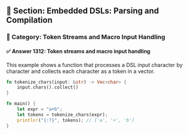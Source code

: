 ## 📘 Section: Embedded DSLs: Parsing and Compilation
### 🔹 Category: Token Streams and Macro Input Handling
#### ✅ Answer 1312: Token streams and macro input handling

This example shows a function that processes a DSL input character by character and collects each character as a token in a vector.

```rust
fn tokenize_chars(input: &str) -> Vec<char> {
    input.chars().collect()
}

fn main() {
    let expr = "a+b";
    let tokens = tokenize_chars(expr);
    println!("{:?}", tokens); // ['a', '+', 'b']
}
```
